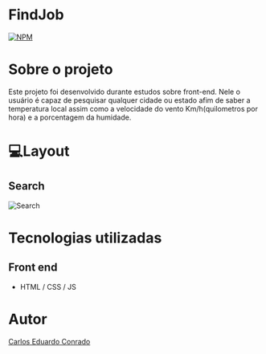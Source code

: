 # FindJob 
[![NPM](https://img.shields.io/npm/l/react)](https://github.com/CaduConrado/HTML-CSS-Study/blob/master/LICENSE) 

# Sobre o projeto

Este projeto foi desenvolvido durante estudos sobre front-end. Nele o usuário é capaz de pesquisar qualquer cidade ou estado afim de saber a temperatura local assim como a velocidade do vento Km/h(quilometros por hora)  e a porcentagem da humidade.

# 💻Layout 

## Search
![Search]()

# Tecnologias utilizadas

## Front end
- HTML / CSS / JS 

# Autor

[Carlos Eduardo Conrado](https://www.linkedin.com/in/carlos-eduardo-conrado-3b35561b1/)


